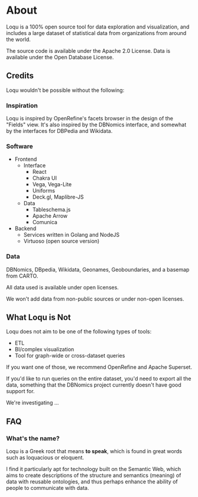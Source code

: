 # About

Loqu is a 100% open source tool for data exploration and visualization, and includes a large dataset of statistical data from organizations from around the world.

The source code is available under the Apache 2.0 License. Data is available under the Open Database License.

## Credits

Loqu wouldn't be possible without the following:

### Inspiration

Loqu is inspired by OpenRefine's facets browser in the design of the "Fields" view. It's also inspired by the DBNomics interface, and somewhat by the interfaces for DBPedia and Wikidata.

### Software

- Frontend
  - Interface
    - React
    - Chakra UI
    - Vega, Vega-Lite
    - Uniforms
    - Deck.gl, Maplibre-JS
  - Data
    - Tableschema.js
    - Apache Arrow
    - Comunica
- Backend
  - Services written in Golang and NodeJS
  - Virtuoso (open source version)

### Data

DBNomics, DBpedia, Wikidata, Geonames, Geoboundaries, and a basemap from CARTO.

All data used is available under open licenses.

We won't add data from non-public sources or under non-open licenses.

## What Loqu is Not

Loqu does not aim to be one of the following types of tools:

- ETL
- BI/complex visualization
- Tool for graph-wide or cross-dataset queries

If you want one of those, we recommend OpenRefine and Apache Superset.

If you'd like to run queries on the entire dataset, you'd need to export all the data, something that the DBNomics project currently doesn't have good support for.

We're investigating ...

## FAQ

### What's the name?

Loqu is a Greek root that means **to speak**, which is found in great words such as loquacious or eloquent.

I find it particularly apt for technology built on the Semantic Web, which aims to create descriptions of the structure and semantics (meaning) of data with reusable ontologies, and thus perhaps enhance the ability of people to communicate with data.
